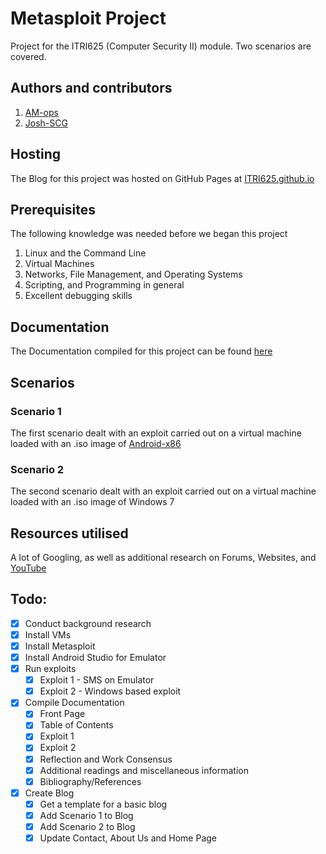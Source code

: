 # Metasploit Project
Project for the ITRI625 (Computer Security II) module. Two scenarios are covered.

## Authors and contributors
1. [AM-ops](https://github.com/AM-ops)
2. [Josh-SCG](https://github.com/Josh-SCG)

## Hosting
The Blog for this project was hosted on GitHub Pages at [ITRI625.github.io](https://itri625.github.io/)

## Prerequisites
The following knowledge was needed before we began this project
1. Linux and the Command Line
2. Virtual Machines
3. Networks, File Management, and Operating Systems
4. Scripting, and Programming in general
5. Excellent debugging skills

## Documentation
The Documentation compiled for this project can be found [here](https://github.com/AM-ops/MetasploitProject/raw/main/docs/docs.pdf)

## Scenarios

### Scenario 1
The first scenario dealt with an exploit carried out on a virtual machine loaded with an .iso image of [Android-x86](https://www.android-x86.org/)

### Scenario 2
The second scenario dealt with an exploit carried out on a virtual machine loaded with an .iso image of Windows 7

## Resources utilised

A lot of Googling, as well as additional research on Forums, Websites, and [YouTube](https://youtube.com)

## Todo:
- [x] Conduct background research
- [x] Install VMs
- [x] Install Metasploit
- [x] Install Android Studio for Emulator
- [x] Run exploits
  - [x] Exploit 1 - SMS on Emulator
  - [x] Exploit 2 - Windows based exploit
- [x] Compile Documentation
  - [x] Front Page
  - [x] Table of Contents
  - [x] Exploit 1
  - [x] Exploit 2
  - [x] Reflection and Work Consensus
  - [x] Additional readings and miscellaneous information
  - [x] Bibliography/References 
- [x] Create Blog
  - [x] Get a template for a basic blog
  - [x] Add Scenario 1 to Blog
  - [x] Add Scenario 2 to Blog
  - [x] Update Contact, About Us and Home Page
